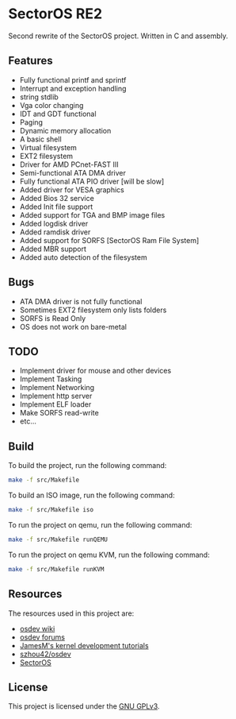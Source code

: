 # SectorOS RE2

Second rewrite of the SectorOS project. Written in C and assembly.

## Features

* Fully functional printf and sprintf
* Interrupt and exception handling
* string stdlib
* Vga color changing
* IDT and GDT functional
* Paging
* Dynamic memory allocation
* A basic shell
* Virtual filesystem
* EXT2 filesystem
* Driver for AMD PCnet-FAST III
* Semi-functional ATA DMA driver
* Fully functional ATA PIO driver [will be slow]
* Added driver for VESA graphics
* Added Bios 32 service
* Added Init file support
* Added support for TGA and BMP image files
* Added logdisk driver
* Added ramdisk driver
* Added support for SORFS [SectorOS Ram File System]
* Added MBR support
* Added auto detection of the filesystem

## Bugs

* ATA DMA driver is not fully functional
* Sometimes EXT2 filesystem only lists folders
* SORFS is Read Only
* OS does not work on bare-metal

## TODO

* Implement driver for mouse and other devices
* Implement Tasking
* Implement Networking
* Implement http server
* Implement ELF loader
* Make SORFS read-write
* etc...

## Build

To build the project, run the following command:
```bash
make -f src/Makefile
```

To build an ISO image, run the following command:
```bash
make -f src/Makefile iso
```

To run the project on qemu, run the following command:
```bash
make -f src/Makefile runQEMU
```

To run the project on qemu KVM, run the following command:
```bash
make -f src/Makefile runKVM
```

## Resources

The resources used in this project are:

* [osdev wiki](https://wiki.osdev.org)
* [osdev forums](https://forum.osdev.org)
* [JamesM's kernel development tutorials](http://www.jamesmolloy.co.uk/tutorial_html/)
* [szhou42/osdev](https://github.com/szhou42/osdev)
* [SectorOS](https://github.com/arun007coder/SectorOS)

## License

This project is licensed under the [GNU GPLv3](LICENSE).
